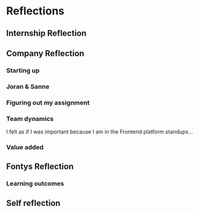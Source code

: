 # Reflections

## Internship Reflection

## Company Reflection

### Starting up

### Joran & Sanne

### Figuring out my assignment

### Team dynamics

I felt as if I was important because I am in the Frontend platform standups...

### Value added

## Fontys Reflection

### Learning outcomes
<!-- TODO Table for learning outcomes and reflection -->

## Self reflection


